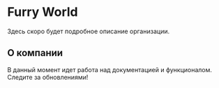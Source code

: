 # Furry World

Здесь скоро будет подробное описание организации.

## О компании

В данный момент идет работа над документацией и функционалом. Следите за обновлениями!

